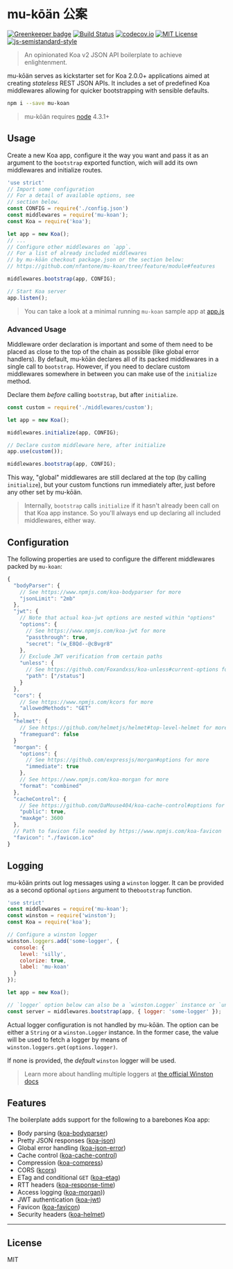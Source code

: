 # mu-kōän 公案

[![Greenkeeper badge](https://badges.greenkeeper.io/nfantone/mu-koan.svg)](https://greenkeeper.io/)
[![Build Status](https://travis-ci.org/nfantone/mu-koan.svg?branch=develop)](https://travis-ci.org/nfantone/mu-koan) [![codecov.io](https://codecov.io/github/nfantone/mu-koan/coverage.svg?branch=develop)](https://codecov.io/github/nfantone/mu-koan?branch=develop) [![MIT License](https://img.shields.io/badge/license-MIT-blue.svg?style=flat-square)](https://github.com/nfantone/mu-koan/blob/master/LICENSE) [![js-semistandard-style](https://img.shields.io/badge/code%20style-semistandard-brightgreen.svg?style=flat-square)](https://github.com/Flet/semistandard)

> An opinionated Koa v2 JSON API boilerplate to achieve enlightenment.

mu-kōän serves as kickstarter set for Koa 2.0.0+ applications aimed at creating _stateless_ REST JSON APIs. It includes a set of predefined Koa middlewares allowing for quicker bootstrapping with sensible defaults.

```sh
npm i --save mu-koan
```

> mu-kōän requires [node](https://nodejs.org) 4.3.1+

## Usage
Create a new Koa app, configure it the way you want and pass it as an argument to the `bootstrap` exported function, wich will add its own middlewares and initialize routes.

```javascript
'use strict'
// Import some configuration
// For a detail of available options, see
// section below.
const CONFIG = require('./config.json')
const middlewares = require('mu-koan');
const Koa = require('koa');

let app = new Koa();
// ...
// Configure other middlewares on `app`.
// For a list of already included middlewares
// by mu-kōän checkout package.json or the section below:
// https://github.com/nfantone/mu-koan/tree/feature/module#features

middlewares.bootstrap(app, CONFIG);

// Start Koa server
app.listen();
```

> You can take a look at a minimal running `mu-koan` sample app at [app.js](./app.js)


### Advanced Usage
Middleware order declaration is important and some of them need to be placed as close to the top of the chain as possible (like global error handlers). By default, mu-kōän declares all of its packed middlewares in a single call to `bootstrap`. However, if you need to declare custom middlewares somewhere in between you can make use of the `initialize` method.

Declare them _before_ calling `bootstrap`, but after `initialize`.

```js
const custom = require('./middlewares/custom');

let app = new Koa();

middlewares.initialize(app, CONFIG);

// Declare custom middleware here, after initialize
app.use(custom());

middlewares.bootstrap(app, CONFIG);
```

This way, "global" middlewares are still declared at the top (by calling `initialize`), but your custom functions run immediately after, just before any other set by mu-kōän.

> Internally, `bootstrap` calls `initialize` if it hasn't already been call on that Koa app instance. So you'll always end up declaring all included middlewares, either way.

## Configuration
The following properties are used to configure the different middlewares packed by `mu-koan`:

```javascript
{
  "bodyParser": {
    // See https://www.npmjs.com/koa-bodyparser for more
    "jsonLimit": "2mb"
  },
  "jwt": {
    // Note that actual koa-jwt options are nested within "options"
    "options": {
      // See https://www.npmjs.com/koa-jwt for more
      "passthrough": true,
      "secret": "(w_E8Qd--@cBvgr8"
    },
    // Exclude JWT verification from certain paths
    "unless": {
      // See https://github.com/Foxandxss/koa-unless#current-options for more
      "path": ["/status"]
    }
  },
  "cors": {
    // See https://www.npmjs.com/kcors for more
    "allowedMethods": "GET"
  },
  "helmet": {
    // See https://github.com/helmetjs/helmet#top-level-helmet for more
    "frameguard": false
  }
  "morgan": {
    "options": {
      // See https://github.com/expressjs/morgan#options for more
      "immediate": true
    },
    // See https://www.npmjs.com/koa-morgan for more
    "format": "combined"
  },
  "cacheControl": {
    // See https://github.com/DaMouse404/koa-cache-control#options for more
    "public": true,
    "maxAge": 3600
  },
  // Path to favicon file needed by https://www.npmjs.com/koa-favicon
  "favicon": "./favicon.ico"
}
```

## Logging
mu-kōän prints out log messages using a `winston` logger. It can be provided as a second optional `options` argument to the`bootstrap` function.

```javascript
'use strict'
const middlewares = require('mu-koan');
const winston = require('winston');
const Koa = require('koa');

// Configure a winston logger
winston.loggers.add('some-logger', {
  console: {
    level: 'silly',
    colorize: true,
    label: 'mu-koan'
  }
});

let app = new Koa();

// `logger` option below can also be a `winston.Logger` instance or `undefined`/`null`
const server = middlewares.bootstrap(app, { logger: 'some-logger' });
```

Actual logger configuration is not handled by mu-kōän. The option can be either a `String` or a `winston.Logger` instance. In the former case, the value will be used to fetch a logger by means of `winston.loggers.get(options.logger)`.

If none is provided, the _default_ `winston` logger will be used.

> Learn more about handling multiple loggers at [the official Winston docs](https://www.npmjs.com/package/winston#working-with-multiple-loggers-in-winston)

## Features
The boilerplate adds support for the following to a barebones Koa app:

- Body parsing ([koa-bodyparser](https://www.npmjs.com/package/koa-bodyparser))
- Pretty JSON responses ([koa-json](https://www.npmjs.com/package/koa-json))
- Global error handling ([koa-json-error](https://www.npmjs.com/package/koa-json-error))
- Cache control ([koa-cache-control](https://www.npmjs.com/package/koa-cache-control))
- Compression ([koa-compress](https://www.npmjs.com/package/koa-compress))
- CORS ([kcors](https://www.npmjs.com/package/kcors))
- ETag and conditional `GET` ([koa-etag](https://www.npmjs.com/package/koa-etag))
- RTT headers ([koa-response-time](https://www.npmjs.com/package/koa-response-time))
- Access logging ([koa-morgan](https://www.npmjs.com/package/koa-morgan)))
- JWT authentication ([koa-jwt](https://www.npmjs.com/package/koa-jwt))
- Favicon ([koa-favicon](https://www.npmjs.com/package/koa-favicon))
- Security headers ([koa-helmet](https://www.npmjs.com/package/koa-helmet))


---

## License
MIT
